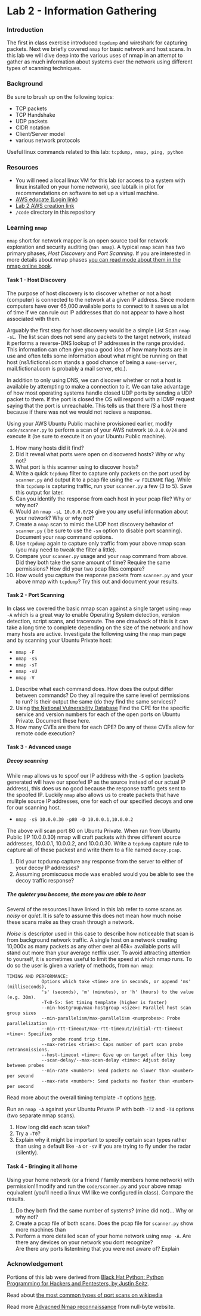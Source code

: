 # Lab 2 - Information Gathering

### Introduction
The first in class exercise introduced `tcpdump` and wireshark for capturing
packets.  Next we briefly covered `nmap` for basic network and host scans.  In
this lab we will dive deep into the various uses of nmap in an attempt to gather as much
information about systems over the network using different types of scanning techniques.

### Background
Be sure to brush up on the following topics:
* TCP packets
* TCP Handshake
* UDP packets
* CIDR notation
* Client/Server model
* various network protocols

Useful linux commands related to this lab:
`tcpdump, nmap, ping, python`

### Resources
* You will need a local linux VM for this lab (or access to a system with linux
  installed on your home network), see labtalk in pilot for recommendations
  on software to set up a virtual machine.
* [AWS educate (Login link)](https://www.awseducate.com/signin/SiteLogin)
* [Lab 2 AWS creation link](https://console.aws.amazon.com/cloudformation/home?region=us-east-1#/stacks/new?stackName=CEG-4900Lab02&templateURL=https:%2F%2Fs3.amazonaws.com%2Fwsu-cecs-cf-templates%2Fceg4900lab1.yml)
* `/code` directory in this repository

### Learning `nmap`
`nmap` short for network mapper is an open source tool for network exploration
and security auditing (`man nmap`).  A typical `nmap` scan has two primary phases, *Host
Discovery* and *Port Scanning*.  If you are interested in more details about
nmap phases [you can read mode about them in the nmap online book](https://nmap.org/book/nmap-phases.html).

#### Task 1 - Host Discovery
The purpose of host discovery is to discover whether or not a host (computer) is connected
to the network at a given IP address.  Since modern computers have over 65,000
available ports to connect to it saves us a lot of time if we can rule out IP
addresses that do not appear to have a host associated with them.

Arguably the first step for host discovery would be a simple List Scan `nmap
-sL`.  The list scan does not send any packets to the target network, instead it
performs a reverse-DNS lookup of IP addresses in the range provided.  This
information can often give you a good idea of how many hosts are in use and
often tells some information about what might be running on that host
(ns1.fictional.com stands a good chance of being a `name-server`,
mail.fictional.com is probably a mail server, etc.).

In addition to only using DNS, we can discover whether or not a host is
available by attempting to make a connection to it.  We can take advantage of
how most operating systems handle closed UDP ports by sending a UDP packet to
them.  If the port is closed the OS will respond with a ICMP request saying that
the port is unreachable.  This tells us that there *IS* a host there because if
there was not we would not recieve a response.

Using your AWS Ubuntu Public machine provisioned earlier, modify
`code/scanner.py` to perform a scan of your AWS network `10.0.0.0/24` and execute it (be sure
to execute it on your Ubuntu Public machine).

1. How many hosts did it find?
2. Did it reveal what ports were open on discovered hosts? Why or why not?
3. What port is this scanner using to discover hosts?
4. Write a quick `tcpdump` filter to capture only packets on the port used by
   `scanner.py` and output it to a pcap file using the `-w FILENAME` flag.
   While this `tcpdump` is capturing traffic, run your `scanner.py` a few (3 to
   5).  Save this output for later.
5. Can you identify the response from each host in your pcap file?  Why or why
   not?  
6. Would an `nmap -sL 10.0.0.0/24` give you any useful information about your
   network?  Why or why not?   
7. Create a `nmap` scan to mimic the UDP host discovery behavior of `scanner.py` (
   be sure to use the `-sn` option to disable port scanning).  Document your `nmap`
   command options.
8. Use `tcpdump` again to capture only traffic from your above nmap scan (you
   may need to tweak the filter a little).
9. Compare your `scanner.py` usage and your `nmap` command from above.  Did they
   both take the same amount of time?  Require the same permissions?  How did
   your two pcap files compare?
0. How would you capture the response packets from `scanner.py` and your above
   nmap with `tcpdump`?  Try this out and document your results.

#### Task 2 - Port Scanning
In class we covered the basic nmap scan against a single target using `nmap -A`
which is a great way to enable Operating System detection, version detection,
script scans, and traceroute.  The one drawback of this is it can take a long
time to complete depending on the size of the network and how many hosts are
active.  Investigate the following using the `nmap` man page and by scanning
your Ubuntu Private host:

* `nmap -F`
* `nmap -sS`
* `nmap -sT`
* `nmap -sU`
* `nmap -V`

1. Describe what each command does.  How does the output differ between
   commands?  Do they all require the same level of permissions to run?  Is
   their output the same (do they find the same services)?
2. Using [the National Vulnerability
   Database](https://nvd.nist.gov/General/News/CPE-Range-Notification) Find the
   CPE for the specific service and version numbers for each of the open ports
   on Ubuntu Private.  Document these here.
3. How many CVEs are there for each CPE?  Do any of these CVEs allow for remote
   code execution?

#### Task 3 - Advanced usage
##### Decoy scanning
While `nmap` allows us to spoof our IP address with the `-S` option (packets
generated will have our spoofed IP as the source instead of our actual IP
address), this does us no good because the response traffic gets sent to the
spoofed IP.  Luckily `nmap` also allows us to create packets that have mulitple
source IP addresses, one for each of our specified decoys and one for our
scanning host.

* `nmap -sS 10.0.0.30 -p80 -D 10.0.0.1,10.0.0.2`

The above will scan port 80 on Ubuntu Private.  When ran from Ubuntu Public (IP
10.0.0.30) nmap will craft packets with three different source addresses,
10.0.0.1, 10.0.0.2, and 10.0.0.30.  Write a `tcpdump` capture rule to capture
all of these packest and write them to a file named `decoy.pcap`.

1. Did your tcpdump capture any response from the server to either of your decoy
   IP addresses?
2. Assuming promiscuous mode was enabled would you be able to see the decoy
   traffic response?

##### The quieter you become, the more you are able to hear
Several of the resources I have linked in this lab refer to some scans as
*noisy* or *quiet*.  It is safe to assume this does not mean how much noise
these scans make as they crash through a network.

*Noise* is descriptor used in this case to describe how noticeable that scan is
from background network traffic.  A single host on a network creating 10,000x as
many packets as any other over al 65k+ available ports will stand out more than
your average netflix user.  To avoid attracting attention to yourself, it is
sometimes useful to limit the speed at which nmap runs.  To do so the user is
given a variety of methods, from `man nmap`:

```
TIMING AND PERFORMANCE:
             Options which take <time> are in seconds, or append 'ms' (milliseconds),
             's' (seconds), 'm' (minutes), or 'h' (hours) to the value (e.g. 30m).
             -T<0-5>: Set timing template (higher is faster)
             --min-hostgroup/max-hostgroup <size>: Parallel host scan group sizes
             --min-parallelism/max-parallelism <numprobes>: Probe parallelization
             --min-rtt-timeout/max-rtt-timeout/initial-rtt-timeout <time>: Specifies
                 probe round trip time.
             --max-retries <tries>: Caps number of port scan probe retransmissions.
             --host-timeout <time>: Give up on target after this long
             --scan-delay/--max-scan-delay <time>: Adjust delay between probes
             --min-rate <number>: Send packets no slower than <number> per second
             --max-rate <number>: Send packets no faster than <number> per second
```

Read more about the overall timing template `-T` options
[here](https://nmap.org/book/performance-timing-templates.html).

Run an `nmap -A` against your Ubuntu Private IP with both `-T2` and `-T4`
options (two separate nmap scans).

1. How long did each scan take?
2. Try a `-T0`?
3. Explain why it might be important to specify certain scan types rather than
   using a default like `-A` or `-sV` if you are trying to fly under the radar
   (silently).


#### Task 4 - Bringing it all home
Using your home network (or a friend / family members home network) with
permission!!!modify and run the `code/scanner.py` and your above nmap
equivalent (you'll need a linux VM like we configured in class).  Compare the
results.

1. Do they both find the same number of systems? (mine did not)...  Why or why
   not?
2. Create a pcap file of both scans.  Does the pcap file for `scanner.py` show
   more machines than  
3. Perform a more detailed scan of your home network using `nmap -A`. Are there
   any devices on your network you dont recognize?  
   Are there any ports listentning that you were not aware of?  Explain


### Acknowledgement
Portions of this lab were derived from [Black Hat Python: Python Programming for
Hackers and Pentesters, by Justin Seitz](https://nostarch.com/blackhatpython).

Read about [the most common types of port scans on
wikipedia](https://en.wikipedia.org/wiki/Port_scanner#Types)

Read more [Advacned Nmap reconnaissance](https://null-byte.wonderhowto.com/how-to/hack-like-pro-advanced-nmap-for-reconnaissance-0151619/)
from null-byte website.
